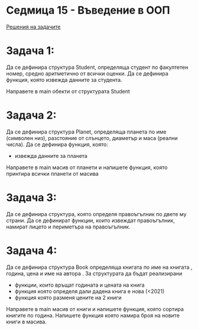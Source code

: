 # Седмица 15 - Въведение в ООП

[Решения на задачите](https://github.com/AleksandrinaKovachka/Introduction-to-programming/blob/main/Week15/Tasks/All)

Задача 1:
=
Да се дефинира структура Student, определяща студент по факултетен номер, средно аритметично от всички оценки. Да се дефинира функция, която извежда данните за студента.

Направете в main обекти от структурата Student

Задача 2:
=
Да се дефинира структура Planet, определяща планета по име (символен низ), разстояние от слънцето, диаметър и маса (реални числа). Да се дефинира функция, която:
 - извежда данните за планета

Направете в main масив от планети и напишете функция, която принтира всички планети от масива

Задача 3:
=
Да се дефинира структура, която определя правоъгълник по двете му страни. 
Да се дефинират функции, които извеждат правоъгълник,
намират лицето и периметъра на правоъгълник.

Задача 4:
=
Да се дефинира структура Book определяща книгата по име на книгата , година, цена и име на автора . За структурата да бъдат реализирани  
-	функции, които връщат годината и цената на книга
-	функция която определя дали дадена книга е нова (<2021)
-	функция която разменя цените на 2 книги 

Направете в main масив от книги и напишете функция, която сортира книгите по година.
Напишете функция която намира броя на новите книги в масива.
